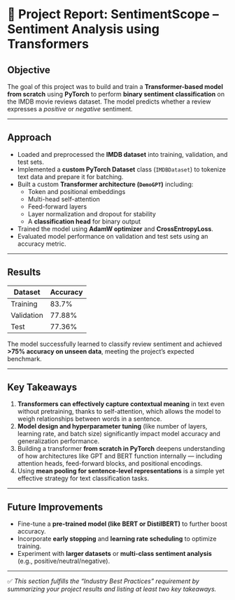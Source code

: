 # 📝 Project Report: SentimentScope – Sentiment Analysis using Transformers

## Objective
The goal of this project was to build and train a **Transformer-based model from scratch** using **PyTorch** to perform **binary sentiment classification** on the IMDB movie reviews dataset. The model predicts whether a review expresses a *positive* or *negative* sentiment.

---

## Approach
- Loaded and preprocessed the **IMDB dataset** into training, validation, and test sets.  
- Implemented a **custom PyTorch Dataset** class (`IMDBDataset`) to tokenize text data and prepare it for batching.  
- Built a custom **Transformer architecture (`DemoGPT`)** including:
  - Token and positional embeddings  
  - Multi-head self-attention  
  - Feed-forward layers  
  - Layer normalization and dropout for stability  
  - A **classification head** for binary output  
- Trained the model using **AdamW optimizer** and **CrossEntropyLoss**.  
- Evaluated model performance on validation and test sets using an accuracy metric.  

---

## Results
| Dataset | Accuracy |
|----------|-----------|
| Training | 83.7% |
| Validation | 77.88% |
| Test | 77.36% |

The model successfully learned to classify review sentiment and achieved **>75% accuracy on unseen data**, meeting the project’s expected benchmark.

---

## Key Takeaways
1. **Transformers can effectively capture contextual meaning** in text even without pretraining, thanks to self-attention, which allows the model to weigh relationships between words in a sentence.  
2. **Model design and hyperparameter tuning** (like number of layers, learning rate, and batch size) significantly impact model accuracy and generalization performance.  
3. Building a transformer **from scratch in PyTorch** deepens understanding of how architectures like GPT and BERT function internally — including attention heads, feed-forward blocks, and positional encodings.  
4. Using **mean pooling for sentence-level representations** is a simple yet effective strategy for text classification tasks.  

---

## Future Improvements
- Fine-tune a **pre-trained model (like BERT or DistilBERT)** to further boost accuracy.  
- Incorporate **early stopping** and **learning rate scheduling** to optimize training.  
- Experiment with **larger datasets** or **multi-class sentiment analysis** (e.g., positive/neutral/negative).  

---

✅ *This section fulfills the “Industry Best Practices” requirement by summarizing your project results and listing at least two key takeaways.*
